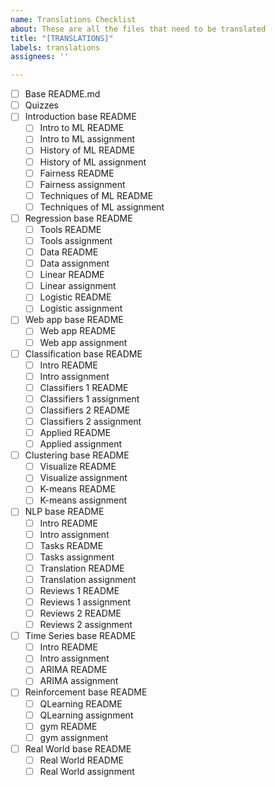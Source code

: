 ```yaml
---
name: Translations Checklist
about: These are all the files that need to be translated
title: "[TRANSLATIONS]"
labels: translations
assignees: ''

---
```


- [ ] Base README.md
- [ ] Quizzes
- [ ] Introduction base README
   - [ ] Intro to ML README
   - [ ] Intro to ML assignment
   - [ ] History of ML README
   - [ ] History of ML assignment
   - [ ] Fairness README
   - [ ] Fairness assignment
   - [ ] Techniques of ML README
   - [ ] Techniques of ML assignment
- [ ] Regression base README
   - [ ] Tools README
   - [ ] Tools assignment
   - [ ] Data README
   - [ ] Data assignment
   - [ ] Linear README
   - [ ] Linear assignment
   - [ ] Logistic README
   - [ ] Logistic assignment
- [ ] Web app base README
   - [ ] Web app README
   - [ ] Web app assignment
- [ ] Classification base README
   - [ ] Intro README
   - [ ] Intro assignment
   - [ ] Classifiers 1 README
   - [ ] Classifiers 1  assignment
   - [ ] Classifiers 2  README
   - [ ] Classifiers 2  assignment
   - [ ] Applied README
   - [ ] Applied assignment
- [ ] Clustering base README
   - [ ] Visualize README
   - [ ] Visualize assignment
   - [ ] K-means README
   - [ ] K-means assignment
- [ ] NLP base README
   - [ ] Intro README
   - [ ] Intro assignment
   - [ ] Tasks README
   - [ ] Tasks  assignment
   - [ ] Translation README
   - [ ] Translation  assignment
   - [ ] Reviews 1 README
   - [ ] Reviews 1 assignment
   - [ ] Reviews 2 README
   - [ ] Reviews 2 assignment
- [ ] Time Series base README
   - [ ] Intro README
   - [ ] Intro assignment
   - [ ] ARIMA README
   - [ ] ARIMA  assignment
- [ ] Reinforcement base README
   - [ ] QLearning README
   - [ ] QLearning assignment
   - [ ] gym README
   - [ ] gym  assignment
- [ ] Real World base README
   - [ ] Real World README
   - [ ] Real World assignment
